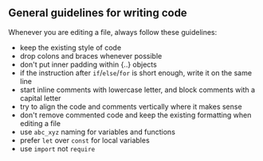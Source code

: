 ## General guidelines for writing code

Whenever you are editing a file, always follow these guidelines:

- keep the existing style of code
- drop colons and braces whenever possible
- don't put inner padding within {..} objects
- if the instruction after `if`/`else`/`for` is short enough, write it on the same line
- start inline comments with lowercase letter, and block comments with a capital letter
- try to align the code and comments vertically where it makes sense
- don't remove commented code and keep the existing formatting when editing a file
- use `abc_xyz` naming for variables and functions
- prefer `let` over `const` for local variables
- use `import` not `require`

